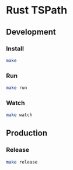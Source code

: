 # Rust TSPath

## Development

### Install

```sh
make
```

### Run

```sh
make run
```

### Watch

```sh
make watch
```

## Production

### Release

```sh
make release
```
